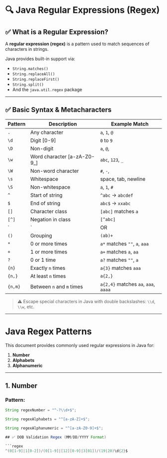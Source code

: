 # 🔍 Java Regular Expressions (Regex)

## ✅ What is a Regular Expression?
A **regular expression (regex)** is a pattern used to match sequences of characters in strings.

Java provides built-in support via:
- `String.matches()`
- `String.replaceAll()`
- `String.replaceFirst()`
- `String.split()`
- And the `java.util.regex` package

---

## ✅ Basic Syntax & Metacharacters

| Pattern | Description                     | Example Match       |
|---------|----------------------------------|---------------------|
| `.`     | Any character                   | `a`, `1`, `@`       |
| `\d`    | Digit [0-9]                     | `0` to `9`          |
| `\D`    | Non-digit                       | `a`, `@`, ` `       |
| `\w`    | Word character [a-zA-Z0-9_]     | `abc`, `123`, `_`   |
| `\W`    | Non-word character              | `#`, `-`, ` `       |
| `\s`    | Whitespace                      | space, tab, newline |
| `\S`    | Non-whitespace                  | `a`, `1`, `#`       |
| `^`     | Start of string                 | `^abc` → `abcdef`   |
| `$`     | End of string                   | `abc$` → `xxabc`    |
| `[]`    | Character class                 | `[abc]` matches `a` |
| `[^]`   | Negation in class               | `[^abc]`            |
| `|`     | OR                              | `cat|dog`           |
| `()`    | Grouping                        | `(ab)+`             |
| `*`     | 0 or more times                 | `a*` matches `""`, `a`, `aaa` |
| `+`     | 1 or more times                 | `a+` matches `a`, `aa` |
| `?`     | 0 or 1 time                     | `a?` matches `""`, `a` |
| `{n}`   | Exactly `n` times               | `a{3}` matches `aaa` |
| `{n,}`  | At least `n` times              | `a{2,}`             |
| `{n,m}` | Between `n` and `m` times       | `a{2,4}` matches `aa`, `aaa`, `aaaa` |

> ⚠️ Escape special characters in Java with double backslashes: `\\d`, `\\w`, etc.

---

# Java Regex Patterns

This document provides commonly used regular expressions in Java for:

1. **Number**
2. **Alphabets**
3. **Alphanumeric**

---

## 1. Number

### Pattern:
```java
String regexNumber = "^-?\\d+$";

String regexAlphabets = "^[a-zA-Z]+$";

String regexAlphanumeric = "^[a-zA-Z0-9]+$";

## ✅ DOB Validation Regex (MM/DD/YYYY Format)

```regex
^(0[1-9]|1[0-2])/(0[1-9]|[12][0-9]|3[01])/(19|20)\d{2}$
```









